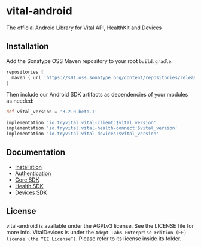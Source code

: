 # vital-android

The official Android Library for Vital API, HealthKit and Devices

## Installation

Add the Sonatype OSS Maven repository to your root `build.gradle`.

```groovy
repositories {
  maven { url 'https://s01.oss.sonatype.org/content/repositories/releases/' }
}
```

Then include our Android SDK artifacts as dependencies of your modules as needed:

```groovy
def vital_version = '3.2.0-beta.1'

implementation 'io.tryvital:vital-client:$vital_version'
implementation 'io.tryvital:vital-health-connect:$vital_version'
implementation 'io.tryvital:vital-devices:$vital_version'
```


## Documentation

* [Installation](https://docs.tryvital.io/wearables/sdks/installation)
* [Authentication](https://docs.tryvital.io/wearables/sdks/authentication)
* [Core SDK](https://docs.tryvital.io/wearables/sdks/vital-core)
* [Health SDK](https://docs.tryvital.io/wearables/sdks/vital-health)
* [Devices SDK](https://docs.tryvital.io/wearables/sdks/vital-devices)

## License

vital-android is available under the AGPLv3 license. See the LICENSE file for more info. VitalDevices is under the `Adept Labs Enterprise Edition (EE) license (the “EE License”)`. Please refer to its license inside its folder.
